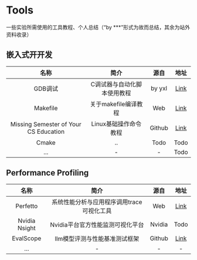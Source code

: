 # Tools

一些实验所需使用的工具教程、个人总结（“by ***”形式为故而总结，其余为站外资料收录）



## 嵌入式开开发

| 名称  | 简介       | 源自    |地址|
|:---:|:----: |:---: |:---:|
| GDB调试 | C调试器与自动化脚本使用教程|by yxl|[Link](./GDB.md)|
| Makefile | 关于makefile编译教程|Web|[Link](https://seisman.github.io/how-to-write-makefile/)|
| Missing Semester of Your CS Education | Linux基础操作命令教程  |Github | [Link](https://missing-semester-cn.github.io/) |
| Cmake | ..|Todo|Todo|
| ... | -     |-      | Todo |

## Performance Profiling

| 名称  | 简介       | 源自    |地址|
|:---:|:----: |:---: |:---:|
| Perfetto | 系统性能分析与应用程序调用trace可视化工具|Web|[Link](https://perfetto.dev/)|
|Nvidia Nsight | Nvidia平台官方性能监测可视化平台|Nvidia|Todo|
|EvalScope | llm模型评测与性能基准测试框架|Github|[Link](https://github.com/modelscope/evalscope/tree/main)|
| ... | -     |-      | - |

